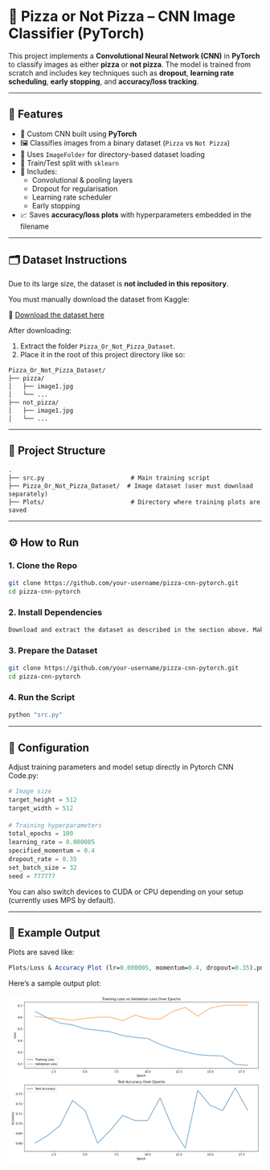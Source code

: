 # 🍕 Pizza or Not Pizza – CNN Image Classifier (PyTorch)

This project implements a **Convolutional Neural Network (CNN)** in **PyTorch** to classify images as either **pizza** or **not pizza**. The model is trained from scratch and includes key techniques such as **dropout**, **learning rate scheduling**, **early stopping**, and **accuracy/loss tracking**.

---

## 🚀 Features

- 🧠 Custom CNN built using **PyTorch**
- 🖼️ Classifies images from a binary dataset (`Pizza` vs `Not Pizza`)
- 🧹 Uses `ImageFolder` for directory-based dataset loading
- 🧪 Train/Test split with `sklearn`
- 🔄 Includes:
  - Convolutional & pooling layers
  - Dropout for regularisation
  - Learning rate scheduler
  - Early stopping
- 📈 Saves **accuracy/loss plots** with hyperparameters embedded in the filename

---

## 🗂️ Dataset Instructions

Due to its large size, the dataset is **not included in this repository**.

You must manually download the dataset from Kaggle:

🔗 [Download the dataset here](https://www.kaggle.com/datasets/carlosrunner/pizza-not-pizza)

After downloading:

1. Extract the folder `Pizza_Or_Not_Pizza_Dataset`.
2. Place it in the root of this project directory like so:

```text
Pizza_Or_Not_Pizza_Dataset/
├── pizza/
│   ├── image1.jpg
│   └── ...
├── not_pizza/
│   ├── image1.jpg
│   └── ...
```

---

## 📂 Project Structure

```text
.
├── src.py                        # Main training script
├── Pizza_Or_Not_Pizza_Dataset/  # Image dataset (user must download separately)
├── Plots/                        # Directory where training plots are saved
```

---

## ⚙️ How to Run

### 1. Clone the Repo
```bash
git clone https://github.com/your-username/pizza-cnn-pytorch.git
cd pizza-cnn-pytorch
```

### 2. Install Dependencies
```bash
Download and extract the dataset as described in the section above. Make sure it sits in the correct folder structure.
```

### 3. Prepare the Dataset
```bash
git clone https://github.com/your-username/pizza-cnn-pytorch.git
cd pizza-cnn-pytorch
```

### 4. Run the Script
```bash
python "src.py"
```

---

## 🔧 Configuration

Adjust training parameters and model setup directly in Pytorch CNN Code.py:

```python
# Image size
target_height = 512
target_width = 512

# Training hyperparameters
total_epochs = 100
learning_rate = 0.000005
specified_momentum = 0.4
dropout_rate = 0.35
set_batch_size = 32
seed = 777777
```
You can also switch devices to CUDA or CPU depending on your setup (currently uses MPS by default).

---

## 📸 Example Output
Plots are saved like:
```mathematica
Plots/Loss & Accuracy Plot (lr=0.000005, momentum=0.4, dropout=0.35).png
```
Here’s a sample output plot:
<p align="center">
  <img src="Plots/PlotsLoss%20%26%20Accuracy%20Plot%20%28lr%3D0.001%2C%20momentum%3D0.9%2C%20dropout%3D0.5%29.png" width="800" alt="Training Plot">
</p>







